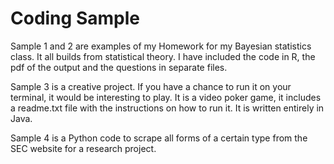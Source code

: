 # Coding Sample

Sample 1 and 2 are examples of my Homework for my Bayesian statistics class. It all builds from statistical theory. I have included the code in R, the pdf of the output and the questions in separate files.

Sample 3 is a creative project. If you have a chance to run it on your terminal, it would be interesting to play. It is a video poker game, it includes a readme.txt file with the instructions on how to run it. It is written entirely in Java.

Sample 4 is a Python code to scrape all forms of a certain type from the SEC website for a research project.
